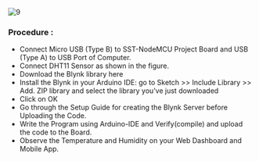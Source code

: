 ![9](https://user-images.githubusercontent.com/65058286/155886309-29a20985-3330-497b-813d-d95d3e71ca77.svg)

### Procedure :
- Connect Micro USB (Type B) to SST-NodeMCU Project Board and USB (Type A) to USB Port of Computer. 
- Connect DHT11 Sensor as shown in the figure.
- Download the Blynk library here 
- Install the Blynk in your Arduino IDE: go to Sketch >> Include Library >> Add. ZIP library and select the library you’ve just downloaded 
- Click on OK
- Go through the Setup Guide for creating the Blynk Server before Uploading the Code.
- Write the Program using Arduino-IDE and Verify(compile) and upload the code to the Board.
- Observe the Temperature and Humidity on your Web Dashboard and Mobile App.

